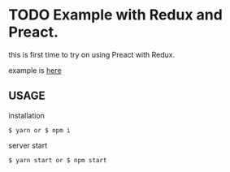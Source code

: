 # TODO Example with Redux and Preact.
this is first time to try on using Preact with Redux.

example is [here](https://takahiro-saeki.github.io/TODO-Example-with-Redux-and-Preact/dist/index.html)

## USAGE
installation
```
$ yarn or $ npm i
```

server start
```
$ yarn start or $ npm start
```